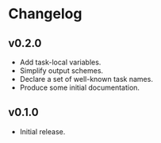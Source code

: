 # Changelog

## v0.2.0

- Add task-local variables.
- Simplify output schemes.
- Declare a set of well-known task names.
- Produce some initial documentation.

## v0.1.0

- Initial release.
